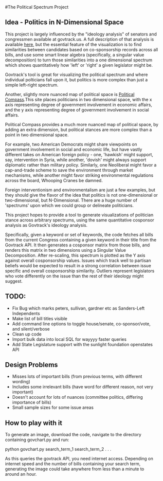 #The Political Spectrum Project

## Idea - Politics in N-Dimensional Space

This project is largely influenced by the "ideology analysis" of senators and congressmen available at govtrack.us. A full description of that analysis is available [here](https://www.govtrack.us/about/analysis#ideology), but the essential feature of the visualization is to find similarities between candidates based on co-sponsorship records across all bills, and use some smart linear algebra (specifically, a singular value decomposition) to turn those similarities into a one dimensional spectrum which shows quantitatively how 'left' or 'right' a given legislator might be.


Govtrack's tool is great for visualizing the political spectrum and where individual polticians fall upon it, but politics is more complex than just a simple left-right spectrum.

Another, slightly more nuanced map of political space is [Political Compass](http://www.politicalcompass.org/).This site places politicians in two dimensional space, with the x axis representing degree of government involvement in economic affairs, and the y axis representing degree of government involvement in social affairs.

Political Compass provides a much more nuanced map of political space, by adding an extra dimension, but political stances are more complex than a point in two dimensional space.

For example, two American Democrats might share viewpoints on government involvement in social and economic life, but have vastly different takes on American foreign policy - one, 'hawkish' might support, say, intervention in Syria, while another, 'dovish' might always support diplomatic rather than military policy. Similarly, one Neoliberal might favor a cap-and-trade scheme to save the environment through market mechanisms, while another might favor striking environmental regulations across the board, Whooping Cranes be damned. 

Foreign interventionism and environmentalism are just a few examples, but they should give the flavor of the idea that politics is not one-dimensional or two-dimensional, but N-Dimensional. There are a huge number of 'spectrums' upon which we could group or delineate politicians. 

This project hopes to provide a tool to generate visualizations of politician stance across arbitrary spectrums, using the same quantitative cosponsor analysis as Govtrack's ideology analysis.

Specifically, given a keyword or set of keywords, the code fetches all bills from the current Congress containing a given keyword in their title from the Govtrack API. It then generates a cosponsor matrix from those bills, and renders this matrix in two dimensions using a Singular Value Decomposition. After re-scaling, this spectrum is plotted as the Y axis against overall cosponsorship values. Issues which track well to partisan beliefs would be expected to result in a strong correlation between issue specific and overall cosponsorship similarity. Outliers represent legislators who vote differently on the issue than the rest of their ideology might suggest.

## TODO:

- Fix Bug which marks peters, sullivan, gardner etc as Sanders-Left Independents
- Make list of bill titles visible
- Add command line options to toggle house/senate, co-sponsor/vote, and silent/verbose
- Clean up code
- Import bulk data into local SQL for wayyyy faster queries
- Add State Legislature support with the sunlight foundation openstates API


## Design Problems
- Misses lots of important bills (from previous terms, with different wording)
- Includes some irrelevant bills (have word for different reason, not very important)
- Doesn't account for lots of nuances (committee politics, differing importance of bills)
- Small sample sizes for some issue areas

## How to play with it

To generate an image, download the code, navigate to the directory containing govchart.py and run:

python govchart.py search_term_1 search_term_2 . . . 

As this queries the govtrack API, you need internet access. Depending on internet speed and the number of bills containing your search term, generating the image could take anywhere from less than a minute to around an hour.